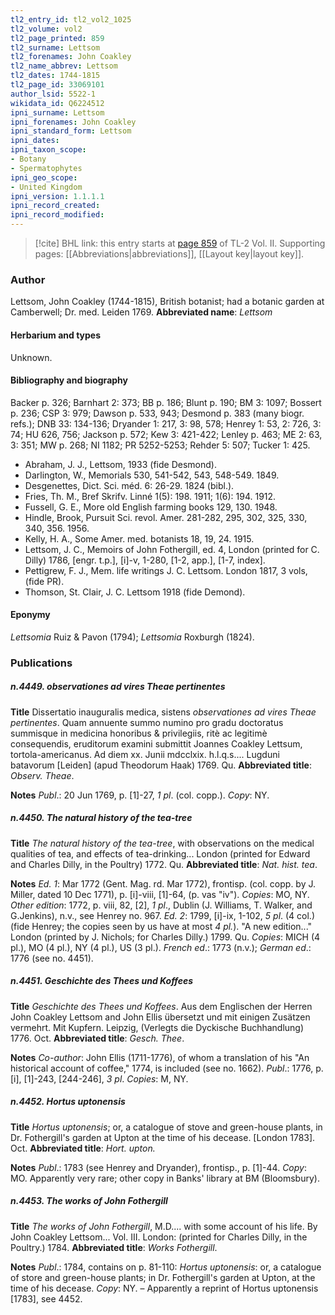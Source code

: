 ```yaml
---
tl2_entry_id: tl2_vol2_1025
tl2_volume: vol2
tl2_page_printed: 859
tl2_surname: Lettsom
tl2_forenames: John Coakley
tl2_name_abbrev: Lettsom
tl2_dates: 1744-1815
tl2_page_id: 33069101
author_lsid: 5522-1
wikidata_id: Q6224512
ipni_surname: Lettsom
ipni_forenames: John Coakley
ipni_standard_form: Lettsom
ipni_dates: 
ipni_taxon_scope: 
- Botany
- Spermatophytes
ipni_geo_scope: 
- United Kingdom
ipni_version: 1.1.1.1
ipni_record_created: 
ipni_record_modified:
---
```



> [!cite] BHL link: this entry starts at [page 859](https://www.biodiversitylibrary.org/page/33069101) of TL-2 Vol. II.
> Supporting pages: [[Abbreviations|abbreviations]], [[Layout key|layout key]].

### Author

Lettsom, John Coakley (1744-1815), British botanist; had a botanic garden at Camberwell; Dr. med. Leiden 1769. 
**Abbreviated name**: *Lettsom*

#### Herbarium and types

Unknown.

#### Bibliography and biography

Backer p. 326; Barnhart 2: 373; BB p. 186; Blunt p. 190; BM 3: 1097; Bossert p. 236; CSP 3: 979; Dawson p. 533, 943; Desmond p. 383 (many biogr. refs.); DNB 33: 134-136; Dryander 1: 217, 3: 98, 578; Henrey 1: 53, 2: 726, 3: 74; HU 626, 756; Jackson p. 572; Kew 3: 421-422; Lenley p. 463; ME 2: 63, 3: 351; MW p. 268; NI 1182; PR 5252-5253; Rehder 5: 507; Tucker 1: 425.
- Abraham, J. J., Lettsom, 1933 (fide Desmond).
- Darlington, W., Memorials 530, 541-542, 543, 548-549. 1849.
- Desgenettes, Dict. Sci. méd. 6: 26-29. 1824 (bibl.).
- Fries, Th. M., Bref Skrifv. Linné 1(5): 198. 1911; 1(6): 194. 1912.
- Fussell, G. E., More old English farming books 129, 130. 1948.
- Hindle, Brook, Pursuit Sci. revol. Amer. 281-282, 295, 302, 325, 330, 340, 356. 1956.
- Kelly, H. A., Some Amer. med. botanists 18, 19, 24. 1915.
- Lettsom, J. C., Memoirs of John Fothergill, ed. 4, London (printed for C. Dilly) 1786, \[engr. t.p.\], \[i\]-v, 1-280, \[1-2, app.\], \[1-7, index\].
- Pettigrew, F. J., Mem. life writings J. C. Lettsom. London 1817, 3 vols, (fide PR).
- Thomson, St. Clair, J. C. Lettsom 1918 (fide Demond).

#### Eponymy

*Lettsomia* Ruiz & Pavon (1794); *Lettsomia* Roxburgh (1824).

### Publications

##### n.4449. observationes ad vires Theae pertinentes

**Title**
Dissertatio inauguralis medica, sistens *observationes ad vires Theae pertinentes*. Quam annuente summo numino pro gradu doctoratus summisque in medicina honoribus & privilegiis, ritè ac legitimè consequendis, eruditorum examini submittit Joannes Coakley Lettsum, tortola-americanus. Ad diem xx. Junii mdcclxix. h.l.q.s.... Lugduni batavorum \[Leiden\] (apud Theodorum Haak) 1769. Qu.
**Abbreviated title**: *Observ. Theae*.

**Notes**
*Publ*.: 20 Jun 1769, p. \[1\]-27, *1 pl*. (col. copp.). *Copy*: NY.

##### n.4450. The natural history of the tea-tree

**Title**
*The natural history of the tea-tree*, with observations on the medical qualities of tea, and effects of tea-drinking... London (printed for Edward and Charles Dilly, in the Poultry) 1772. Qu.
**Abbreviated title**: *Nat. hist. tea*.

**Notes**
*Ed. 1*: Mar 1772 (Gent. Mag. rd. Mar 1772), frontisp. (col. copp. by J. Miller, dated 10 Dec 1771), p. \[i\]-viii, \[1\]-64, (p. vas "iv"). *Copies*: MO, NY.
*Other edition*: 1772, p. viii, 82, \[2\], *1 pl*., Dublin (J. Williams, T. Walker, and G.Jenkins), n.v., see Henrey no. 967.
*Ed. 2*: 1799, \[i\]-ix, 1-102, *5 pl*. (4 col.) (fide Henrey; the copies seen by us have at most *4 pl.*). "A new edition..." London (printed by J. Nichols; for Charles Dilly.) 1799. Qu. *Copies*: MICH (4 pl.), MO (4 pl.), NY (4 pl.), US (3 pl.).
*French ed*.: 1773 (n.v.); *German ed*.: 1776 (see no. 4451).

##### n.4451. Geschichte des Thees und Koffees

**Title**
*Geschichte des Thees und Koffees*. Aus dem Englischen der Herren John Coakley Lettsom and John Ellis übersetzt und mit einigen Zusätzen vermehrt. Mit Kupfern. Leipzig, (Verlegts die Dyckische Buchhandlung) 1776. Oct.
**Abbreviated title**: *Gesch. Thee*.

**Notes**
*Co-author*: John Ellis (1711-1776), of whom a translation of his "An historical account of coffee," 1774, is included (see no. 1662).
*Publ*.: 1776, p. \[i\], \[1\]-243, \[244-246\], *3 pl*. *Copies*: M, NY.

##### n.4452. Hortus uptonensis

**Title**
*Hortus uptonensis*; or, a catalogue of stove and green-house plants, in Dr. Fothergill's garden at Upton at the time of his decease. \[London 1783\]. Oct.
**Abbreviated title**: *Hort. upton.*

**Notes**
*Publ*.: 1783 (see Henrey and Dryander), frontisp., p. \[1\]-44. *Copy*: MO. Apparently very rare; other copy in Banks' library at BM (Bloomsbury).

##### n.4453. The works of John Fothergill

**Title**
*The works of John Fothergill*, M.D.... with some account of his life. By John Coakley Lettsom... Vol. III. London: (printed for Charles Dilly, in the Poultry.) 1784.
**Abbreviated title**: *Works Fothergill*.

**Notes**
*Publ*.: 1784, contains on p. 81-110: *Hortus uptonensis*: or, a catalogue of store and green-house plants; in Dr. Fothergill's garden at Upton, at the time of his decease. *Copy*: NY. – Apparently a reprint of Hortus uptonensis \[1783\], see 4452.

